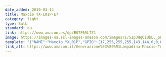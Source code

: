```yaml
---
date_added: 2019-03-14
title: Maxcio YX-L01P-E7
category: light
type: Bulb
standard: eu
link: https://www.amazon.es/dp/B07F65LTZ4
image: https://images-na.ssl-images-amazon.com/images/I/51pUHqO1UbL._SL1500_.jpg
template: '{"NAME":"Maxcio YXL01P","GPIO":[17,255,255,255,143,144,0,0,0,0,0,0,0],"FLAG":0,"BASE":27}' 
link_alt: https://www.amazon.it/Generazione%E3%80%91Lampadina-Maxcio-Temporizzazione-Intelligente-Compatibile/dp/B0788JRR45
---
```

